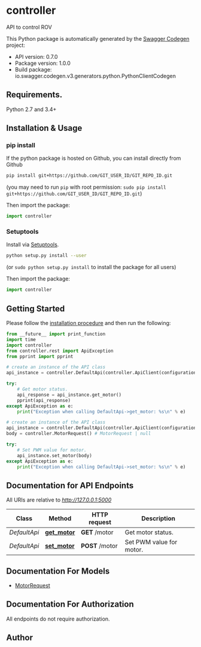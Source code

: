 # controller
API to control ROV

This Python package is automatically generated by the [Swagger Codegen](https://github.com/swagger-api/swagger-codegen) project:

- API version: 0.7.0
- Package version: 1.0.0
- Build package: io.swagger.codegen.v3.generators.python.PythonClientCodegen

## Requirements.

Python 2.7 and 3.4+

## Installation & Usage
### pip install

If the python package is hosted on Github, you can install directly from Github

```sh
pip install git+https://github.com/GIT_USER_ID/GIT_REPO_ID.git
```
(you may need to run `pip` with root permission: `sudo pip install git+https://github.com/GIT_USER_ID/GIT_REPO_ID.git`)

Then import the package:
```python
import controller 
```

### Setuptools

Install via [Setuptools](http://pypi.python.org/pypi/setuptools).

```sh
python setup.py install --user
```
(or `sudo python setup.py install` to install the package for all users)

Then import the package:
```python
import controller
```

## Getting Started

Please follow the [installation procedure](#installation--usage) and then run the following:

```python
from __future__ import print_function
import time
import controller
from controller.rest import ApiException
from pprint import pprint

# create an instance of the API class
api_instance = controller.DefaultApi(controller.ApiClient(configuration))

try:
    # Get motor status.
    api_response = api_instance.get_motor()
    pprint(api_response)
except ApiException as e:
    print("Exception when calling DefaultApi->get_motor: %s\n" % e)

# create an instance of the API class
api_instance = controller.DefaultApi(controller.ApiClient(configuration))
body = controller.MotorRequest() # MotorRequest | null

try:
    # Set PWM value for motor.
    api_instance.set_motor(body)
except ApiException as e:
    print("Exception when calling DefaultApi->set_motor: %s\n" % e)
```

## Documentation for API Endpoints

All URIs are relative to *http://127.0.0.1:5000*

Class | Method | HTTP request | Description
------------ | ------------- | ------------- | -------------
*DefaultApi* | [**get_motor**](docs/DefaultApi.md#get_motor) | **GET** /motor | Get motor status.
*DefaultApi* | [**set_motor**](docs/DefaultApi.md#set_motor) | **POST** /motor | Set PWM value for motor.

## Documentation For Models

 - [MotorRequest](docs/MotorRequest.md)

## Documentation For Authorization

 All endpoints do not require authorization.


## Author


